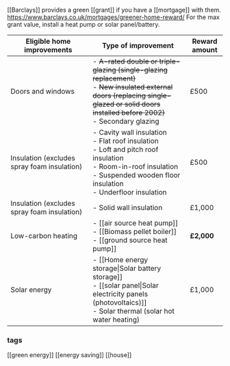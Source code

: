[[Barclays]] provides a green [[grant]] if you have a [[mortgage]] with them.
https://www.barclays.co.uk/mortgages/greener-home-reward/
For the max grant value, install a heat pump or solar panel/battery.

| Eligible home improvements                  | Type of improvement                                                                                                                                                                             | Reward amount |
| ------------------------------------------- | ----------------------------------------------------------------------------------------------------------------------------------------------------------------------------------------------- | ------------- |
| Doors and windows                           | - ~~A-rated double or triple-glazing (single-glazing replacement)~~<br>- ~~New insulated external doors (replacing single-glazed or solid doors installed before 2002)~~<br>- Secondary glazing | £500          |
| Insulation (excludes spray foam insulation) | - Cavity wall insulation<br>- Flat roof insulation<br>- Loft and pitch roof insulation<br>- Room-in-roof insulation<br>- Suspended wooden floor insulation<br>- Underfloor insulation           | £500          |
| Insulation (excludes spray foam insulation) | - Solid wall insulation                                                                                                                                                                         | £1,000        |
| Low-carbon heating                          | - [[air source heat pump]]<br>- [[Biomass pellet boiler]]<br>- [[ground source heat pump]]                                                                                                      | **£2,000**    |
| Solar energy                                | - [[Home energy storage\|Solar battery storage]]<br>- [[solar panel\|Solar electricity panels (photovoltaics)]]<br>- Solar thermal (solar hot water heating)                                    | £1,000        |
### tags
[[green energy]]
[[energy saving]]
[[house]]
